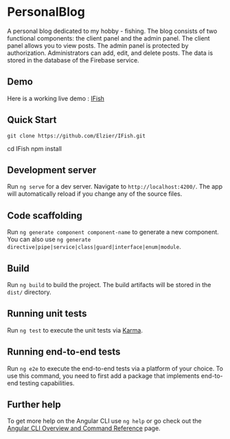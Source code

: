 # PersonalBlog

A personal blog dedicated to my hobby - fishing.
The blog consists of two functional components: the client panel and the admin panel. 
The client panel allows you to view posts. The admin panel is protected by authorization. 
Administrators can add, edit, and delete posts. The data is stored in the database of the 
Firebase service.

<h2 class="code-line" data-line-start=12 data-line-end=13 ><a id="Demo_12"></a>Demo</h2>
<p class="has-line-data" data-line-start="13" data-line-end="14">Here is a working live demo : <a href="https://personal-blog-639b1.web.app">IFish</a></p>

## Quick Start

<pre><code>git clone https://github.com/Elzier/IFish.git</code></pre>
cd IFish
npm install

## Development server

Run `ng serve` for a dev server. Navigate to `http://localhost:4200/`. The app will automatically reload if you change any of the source files.

## Code scaffolding

Run `ng generate component component-name` to generate a new component. You can also use `ng generate directive|pipe|service|class|guard|interface|enum|module`.

## Build

Run `ng build` to build the project. The build artifacts will be stored in the `dist/` directory.

## Running unit tests

Run `ng test` to execute the unit tests via [Karma](https://karma-runner.github.io).

## Running end-to-end tests

Run `ng e2e` to execute the end-to-end tests via a platform of your choice. To use this command, you need to first add a package that implements end-to-end testing capabilities.

## Further help

To get more help on the Angular CLI use `ng help` or go check out the [Angular CLI Overview and Command Reference](https://angular.io/cli) page.

